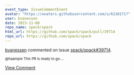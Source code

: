 ```yaml
---
event_type: IssueCommentEvent
avatar: "https://avatars.githubusercontent.com/u/6210171?"
user: bvanessen
date: 2023-11-08
repo_name: spack/spack
html_url: https://github.com/spack/spack/pull/39714
repo_url: https://github.com/spack/spack
---
```


<a href='https://github.com/bvanessen' target='_blank'>bvanessen</a> commented on issue <a href='https://github.com/spack/spack/pull/39714' target='_blank'>spack/spack#39714</a>.

<small>@haampie This PR is ready to go....</small>

<a href='https://github.com/spack/spack/pull/39714' target='_blank'>View Comment</a>